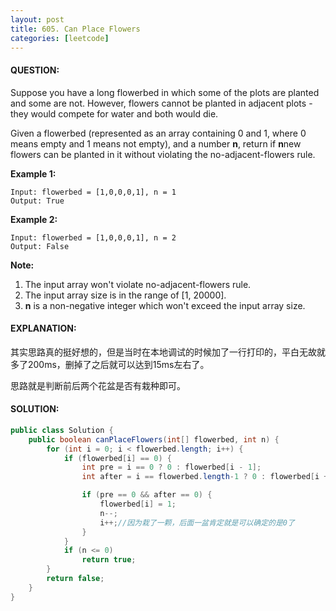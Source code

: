 ```yaml
---
layout: post
title: 605. Can Place Flowers
categories: [leetcode]
---
```


#### QUESTION:

Suppose you have a long flowerbed in which some of the plots are planted and some are not. However, flowers cannot be planted in adjacent plots - they would compete for water and both would die.

Given a flowerbed (represented as an array containing 0 and 1, where 0 means empty and 1 means not empty), and a number **n**, return if **n**new flowers can be planted in it without violating the no-adjacent-flowers rule.

**Example 1:**

```
Input: flowerbed = [1,0,0,0,1], n = 1
Output: True

```

**Example 2:**

```
Input: flowerbed = [1,0,0,0,1], n = 2
Output: False

```

**Note:**

1. The input array won't violate no-adjacent-flowers rule.
2. The input array size is in the range of [1, 20000].
3. **n** is a non-negative integer which won't exceed the input array size.

#### EXPLANATION:

其实思路真的挺好想的，但是当时在本地调试的时候加了一行打印的，平白无故就多了200ms，删掉了之后就可以达到15ms左右了。

思路就是判断前后两个花盆是否有栽种即可。

#### SOLUTION:

```java
public class Solution {
    public boolean canPlaceFlowers(int[] flowerbed, int n) {
        for (int i = 0; i < flowerbed.length; i++) {
            if (flowerbed[i] == 0) {
                int pre = i == 0 ? 0 : flowerbed[i - 1];
                int after = i == flowerbed.length-1 ? 0 : flowerbed[i + 1];

                if (pre == 0 && after == 0) {
                    flowerbed[i] = 1;
                    n--;
                    i++;//因为栽了一颗，后面一盆肯定就是可以确定的是0了
                }
            }
            if (n <= 0)
                return true;
        }
        return false;
    }
}
```


